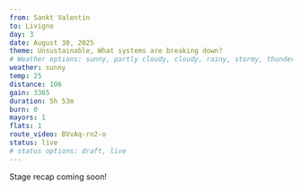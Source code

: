 ```yaml
---
from: Sankt Valentin
to: Livigno
day: 3
date: August 30, 2025
theme: Unsustainable, What systems are breaking down?
# Weather options: sunny, partly cloudy, cloudy, rainy, stormy, thunder, snowy, foggy
weather: sunny
temp: 25
distance: 106
gain: 3365
duration: 5h 53m
burn: 0
mayors: 1
flats: 1
route_video: BVvAq-rn2-o
status: live
# status options: draft, live
---
```


Stage recap coming soon!
